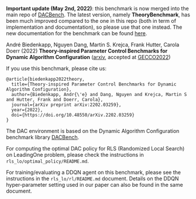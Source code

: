  **Important update (May 2nd, 2022)**: this benchmark is now merged into the main repo of [DACBench](https://github.com/automl/DACBench). The latest version, namely **TheoryBenchmark**, has been much improved compared to the one in this repo (both in term of implementation and documentation), so please use that one instead. The new documentation for the benchmark can be found [here](https://github.com/automl/DACBench/tree/main/examples/benchmarks/theory).

André Biedenkapp, Nguyen Dang, Martin S. Krejca, Frank Hutter, Carola Doerr (2022) **Theory-inspired Parameter Control Benchmarks for Dynamic Algorithm Configuration** ([arxiv](https://arxiv.org/abs/2202.03259), accepted at [GECCO2022](https://gecco-2022.sigevo.org/HomePage))

If you use this benchmark, please cite us:
```
@article{biedenkapp2022theory,
  title={Theory-inspired Parameter Control Benchmarks for Dynamic Algorithm Configuration},
  author={Biedenkapp, Andr{\'e} and Dang, Nguyen and Krejca, Martin S and Hutter, Frank and Doerr, Carola},
  journal={arXiv preprint arXiv:2202.03259},
  year={2022},
  doi={https://doi.org/10.48550/arXiv.2202.03259}
}
```

The DAC environment is based on the Dynamic Algorithm Configuration benchmark library [DACBench](https://github.com/automl/DACBench).

For computing the optimal DAC policy for RLS (Randomized Local Search) on LeadingOne problem, please check the instructions in `rls_lo/optimal_policy/README.md`.

For training/evaluating a DDQN agent on this benchmark, please see the instructions in the `rls_lo/rl/README.md` document. Details on the DDQN hyper-parameter setting used in our paper can also be found in the same document.

